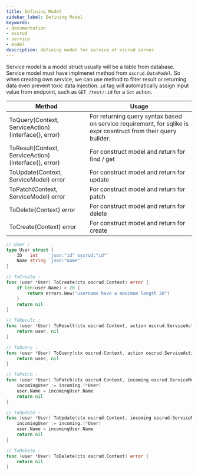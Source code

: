 ```yaml
---
title: Defining Model
sidebar_label: Defining Model
keywords:
- documentation
- oscrud
- service
- model
description: defining model for service of oscrud server
---
```


Service model is a model struct usually will be a table from database. Service model must have implmenet method from `oscrud.DataModel`. So when creating own service, we can use method to filter result or returning data even prevent toxic data injection. `id` tag will automatically assign input value from endpoint, such as `GET /test/:id` for a `Get` action.

| Method                                                | Usage                                                                                                           |
| ----------------------------------------------------- | --------------------------------------------------------------------------------------------------------------- |
| ToQuery(Context, ServiceAction) (interface{}, error)  | For returning query syntax based on service requirement, for sqlike is expr cosntruct from their query builder. |
| ToResult(Context, ServiceAction) (interface{}, error) | For construct model and return for find / get                                                                   |
| ToUpdate(Context, ServiceModel) error                 | For construct model and return for update                                                                       |
| ToPatch(Context, ServiceModel) error                  | For construct model and return for patch                                                                        |
| ToDelete(Context) error                               | For construct model and return for delete                                                                       |
| ToCreate(Context) error                               | For construct model and return for create                                                                       |


```go
// User :
type User struct {
	ID   int    `json:"id" oscrud:"id"`
	Name string `json:"name"`
}

// ToCreate :
func (user *User) ToCreate(ctx oscrud.Context) error {
	if len(user.Name) > 20 {
		return errors.New("username have a maximum length 20")
	}
	return nil
}

// ToResult :
func (user *User) ToResult(ctx oscrud.Context, action oscrud.ServiceAction) (interface{}, error) {
	return user, nil
}

// ToQuery :
func (user *User) ToQuery(ctx oscrud.Context, action oscrud.ServiceAction) (interface{}, error) {
	return user, nil
}

// ToPatch :
func (user *User) ToPatch(ctx oscrud.Context, incoming oscrud.ServiceModel) error {
	incomingUser := incoming.(*User)
	user.Name = incomingUser.Name
	return nil
}

// ToUpdate :
func (user *User) ToUpdate(ctx oscrud.Context, incoming oscrud.ServiceModel) error {
	incomingUser := incoming.(*User)
	user.Name = incomingUser.Name
	return nil
}

// ToDelete :
func (user *User) ToDelete(ctx oscrud.Context) error {
	return nil
}
```